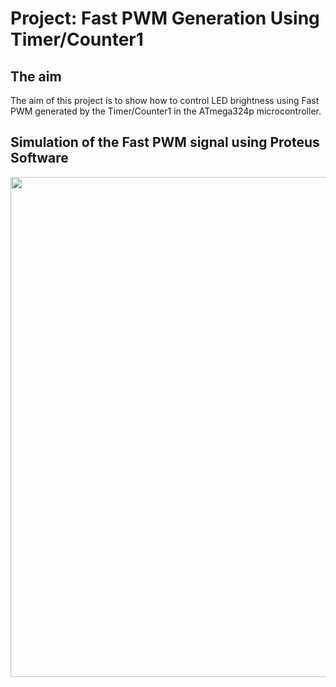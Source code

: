 # Project: Fast PWM Generation Using Timer/Counter1

## The aim
The aim of this project is to show how to control LED brightness using Fast PWM generated by the Timer/Counter1 in the ATmega324p microcontroller.

## Simulation of the Fast PWM signal using Proteus Software
<img src="https://github.com/user-attachments/assets/96803c68-dc84-4c50-917e-a21e71fb7d33" width="800">
